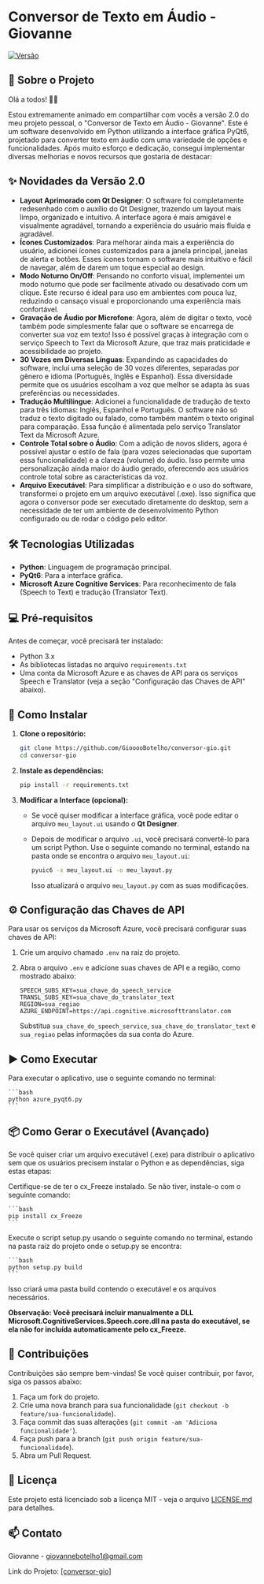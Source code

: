 # Conversor de Texto em Áudio - Giovanne

[![Versão](https://img.shields.io/badge/vers%C3%A3o-2.0-blue.svg)](https://shields.io/)

## 🚀 Sobre o Projeto

Olá a todos! 🙋‍♂️

Estou extremamente animado em compartilhar com vocês a versão 2.0 do meu projeto pessoal, o "Conversor de Texto em Áudio - Giovanne". Este é um software desenvolvido em Python utilizando a interface gráfica PyQt6, projetado para converter texto em áudio com uma variedade de opções e funcionalidades. Após muito esforço e dedicação, consegui implementar diversas melhorias e novos recursos que gostaria de destacar:

## ✨ Novidades da Versão 2.0

*   **Layout Aprimorado com Qt Designer**: O software foi completamente redesenhado com o auxílio do Qt Designer, trazendo um layout mais limpo, organizado e intuitivo. A interface agora é mais amigável e visualmente agradável, tornando a experiência do usuário mais fluida e agradável.
*   **Ícones Customizados**: Para melhorar ainda mais a experiência do usuário, adicionei ícones customizados para a janela principal, janelas de alerta e botões. Esses ícones tornam o software mais intuitivo e fácil de navegar, além de darem um toque especial ao design.
*   **Modo Noturno On/Off**: Pensando no conforto visual, implementei um modo noturno que pode ser facilmente ativado ou desativado com um clique. Este recurso é ideal para uso em ambientes com pouca luz, reduzindo o cansaço visual e proporcionando uma experiência mais confortável.
*   **Gravação de Áudio por Microfone**: Agora, além de digitar o texto, você também pode simplesmente falar que o software se encarrega de converter sua voz em texto! Isso é possível graças à integração com o serviço Speech to Text da Microsoft Azure, que traz mais praticidade e acessibilidade ao projeto.
*   **30 Vozes em Diversas Línguas**: Expandindo as capacidades do software, incluí uma seleção de 30 vozes diferentes, separadas por gênero e idioma (Português, Inglês e Espanhol). Essa diversidade permite que os usuários escolham a voz que melhor se adapta às suas preferências ou necessidades.
*   **Tradução Multilíngue**: Adicionei a funcionalidade de tradução de texto para três idiomas: Inglês, Espanhol e Português. O software não só traduz o texto digitado ou falado, como também mantém o texto original para comparação. Essa função é alimentada pelo serviço Translator Text da Microsoft Azure.
*   **Controle Total sobre o Áudio**: Com a adição de novos sliders, agora é possível ajustar o estilo de fala (para vozes selecionadas que suportam essa funcionalidade) e a clareza (volume) do áudio. Isso permite uma personalização ainda maior do áudio gerado, oferecendo aos usuários controle total sobre as características da voz.
*   **Arquivo Executável**: Para simplificar a distribuição e o uso do software, transformei o projeto em um arquivo executável (.exe). Isso significa que agora o conversor pode ser executado diretamente do desktop, sem a necessidade de ter um ambiente de desenvolvimento Python configurado ou de rodar o código pelo editor.

## 🛠️ Tecnologias Utilizadas

*   **Python**: Linguagem de programação principal.
*   **PyQt6**: Para a interface gráfica.
*   **Microsoft Azure Cognitive Services**: Para reconhecimento de fala (Speech to Text) e tradução (Translator Text).

## 💻 Pré-requisitos

Antes de começar, você precisará ter instalado:

*   Python 3.x
*   As bibliotecas listadas no arquivo `requirements.txt`
*   Uma conta da Microsoft Azure e as chaves de API para os serviços Speech e Translator (veja a seção "Configuração das Chaves de API" abaixo).

## 🚀 Como Instalar

1. **Clone o repositório:**

    ```bash
    git clone https://github.com/GiooooBotelho/conversor-gio.git
    cd conversor-gio
    ```

2. **Instale as dependências:**

    ```bash
    pip install -r requirements.txt
    ```

3. **Modificar a Interface (opcional):**
   * Se você quiser modificar a interface gráfica, você pode editar o arquivo `meu_layout.ui` usando o **Qt Designer**.
   * Depois de modificar o arquivo `.ui`, você precisará convertê-lo para um script Python. Use o seguinte comando no terminal, estando na pasta onde se encontra o arquivo `meu_layout.ui`:

     ```bash
     pyuic6 -x meu_layout.ui -o meu_layout.py
     ```

     Isso atualizará o arquivo `meu_layout.py` com as suas modificações.

## ⚙️ Configuração das Chaves de API

Para usar os serviços da Microsoft Azure, você precisará configurar suas chaves de API:

1. Crie um arquivo chamado `.env` na raiz do projeto.
2. Abra o arquivo `.env` e adicione suas chaves de API e a região, como mostrado abaixo:

    ```
    SPEECH_SUBS_KEY=sua_chave_do_speech_service
    TRANSL_SUBS_KEY=sua_chave_do_translator_text
    REGION=sua_regiao
    AZURE_ENDPOINT=https://api.cognitive.microsofttranslator.com
    ```

    Substitua `sua_chave_do_speech_service`, `sua_chave_do_translator_text` e `sua_regiao` pelas informações da sua conta do Azure.

## ▶️ Como Executar

Para executar o aplicativo, use o seguinte comando no terminal:

    ```bash
    python azure_pyqt6.py
    ```

## 📦 Como Gerar o Executável (Avançado)
Se você quiser criar um arquivo executável (.exe) para distribuir o aplicativo sem que os usuários precisem instalar o Python e as dependências, siga estas etapas:

Certifique-se de ter o cx_Freeze instalado. Se não tiver, instale-o com o seguinte comando:

    ```bash
    pip install cx_Freeze
    ```
    
Execute o script setup.py usando o seguinte comando no terminal, estando na pasta raiz do projeto onde o setup.py se encontra:

    ```bash
    python setup.py build
    ```

Isso criará uma pasta build contendo o executável e os arquivos necessários.

**Observação: Você precisará incluir manualmente a DLL Microsoft.CognitiveServices.Speech.core.dll na pasta do executável, se ela não for incluída automaticamente pelo cx_Freeze.**

## 🤝 Contribuições

Contribuições são sempre bem-vindas! Se você quiser contribuir, por favor, siga os passos abaixo:

1. Faça um fork do projeto.
2. Crie uma nova branch para sua funcionalidade (`git checkout -b feature/sua-funcionalidade`).
3. Faça commit das suas alterações (`git commit -am 'Adiciona funcionalidade'`).
4. Faça push para a branch (`git push origin feature/sua-funcionalidade`).
5. Abra um Pull Request.

## 📄 Licença

Este projeto está licenciado sob a licença MIT - veja o arquivo [LICENSE.md](LICENSE.md) para detalhes.

## 📫 Contato

Giovanne - giovannebotelho1@gmail.com

Link do Projeto: [\[conversor-gio\]](https://github.com/GiooooBotelho/conversor-gio.git)